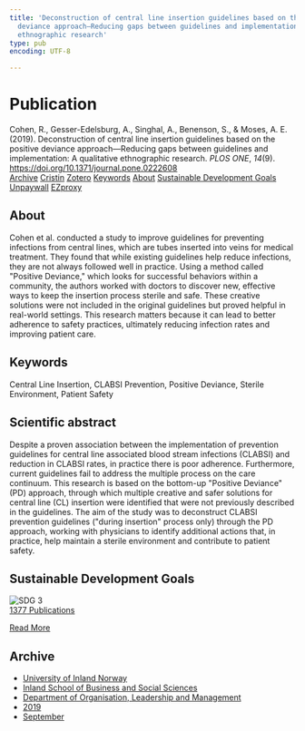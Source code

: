 ```yaml
---
title: 'Deconstruction of central line insertion guidelines based on the positive
  deviance approach—Reducing gaps between guidelines and implementation: A qualitative
  ethnographic research'
type: pub
encoding: UTF-8

---
```

<h1>Publication</h1>
<article id="csl-bib-container-2UHRBTPM" class="csl-bib-container">
  <div class="csl-bib-body"> <div class="csl-entry">Cohen, R., Gesser-Edelsburg, A., Singhal, A., Benenson, S., &#38; Moses, A. E. (2019). Deconstruction of central line insertion guidelines based on the positive deviance approach—Reducing gaps between guidelines and implementation: A qualitative ethnographic research. <i>PLOS ONE</i>, <i>14</i>(9). <a href="https://doi.org/10.1371/journal.pone.0222608">https://doi.org/10.1371/journal.pone.0222608</a></div> </div>
  <div class="csl-bib-buttons">
    <a href="#taxonomy-article-2UHRBTPM" alt="archive" class="csl-bib-button">Archive</a>
    <a href="https://app.cristin.no/results/show.jsf?id=1727056" alt="Cristin" class="csl-bib-button">Cristin</a>
    <a href="http://zotero.org/groups/5881554/items/2UHRBTPM" alt="Zotero" class="csl-bib-button">Zotero</a>
    <a href="#keywords-article-2UHRBTPM" alt="keywords" class="csl-bib-button">Keywords</a>
    <a href="#about-article-2UHRBTPM" alt="about_pub" class="csl-bib-button">About</a>
    <a href="#sdg-article-2UHRBTPM" alt="sdg" class="csl-bib-button">Sustainable Development Goals</a>
    <a href="https://journals.plos.org/plosone/article/file?id=10.1371/journal.pone.0222608&amp;type=printable" alt="Unpaywall" class="csl-bib-button">Unpaywall</a>
    <a href="https://journals.plos.org/plosone/article/file?id=10.1371/journal.pone.0222608&amp;type=printable" alt="EZproxy" class="csl-bib-button">EZproxy</a>
  </div>
  <div id="csl-bib-meta-container-2UHRBTPM"></div>
</article>
<div id="csl-bib-meta-2UHRBTPM" class="csl-bib-meta">
  <article id="about-article-2UHRBTPM" class="about_pub-article">
    <h1>About</h1>
    Cohen et al. conducted a study to improve guidelines for preventing infections from central lines, which are tubes inserted into veins for medical treatment. They found that while existing guidelines help reduce infections, they are not always followed well in practice. Using a method called "Positive Deviance," which looks for successful behaviors within a community, the authors worked with doctors to discover new, effective ways to keep the insertion process sterile and safe. These creative solutions were not included in the original guidelines but proved helpful in real-world settings. This research matters because it can lead to better adherence to safety practices, ultimately reducing infection rates and improving patient care.
  </article>
  <article id="keywords-article-2UHRBTPM" class="keywords-article">
    <h1>Keywords</h1>
    Central Line Insertion, CLABSI Prevention, Positive Deviance, Sterile Environment, Patient Safety
  </article>
  <article id="abstract-article-2UHRBTPM" class="abstract-article">
    <h1>Scientific abstract</h1>
    Despite a proven association between the implementation of prevention guidelines for central line associated blood stream infections (CLABSI) and reduction in CLABSI rates, in practice there is poor adherence. Furthermore, current guidelines fail to address the multiple process on the care continuum. This research is based on the bottom-up "Positive Deviance" (PD) approach, through which multiple creative and safer solutions for central line (CL) insertion were identified that were not previously described in the guidelines. The aim of the study was to deconstruct CLABSI prevention guidelines ("during insertion" process only) through the PD approach, working with physicians to identify additional actions that, in practice, help maintain a sterile environment and contribute to patient safety.
  </article>
  <article id="sdg-article-2UHRBTPM" class="sdg-article">
    <h1>Sustainable Development Goals</h1>
    <div class="sdg-container"><div id="sdg3" class="sdg">
        <img src="{{< params subfolder >}}images/sdg/sdg03_en.png" class="image" alt="SDG 3">
        <div class="sdg-overlay">
          <a href="{{< params subfolder >}}en/archive/?sdg=3#archive" class="sdg-publication-count"><span>1377</span> Publications</a>
          <p><a href="https://sdgs.un.org/goals/goal3" class="sdg-read-more">Read More</a></p>
        </div>
      </div></div>
  </article>
  <article id="taxonomy-article-2UHRBTPM" class="taxonomy-article">
    <h1>Archive</h1>
    <ul>
      <li><a href="{{< params subfolder >}}en/archive/?key=3DCRN523">University of Inland Norway</a></li>
      <li><a href="{{< params subfolder >}}en/archive/?key=DU8Q9LN9">Inland School of Business and Social Sciences</a></li>
      <li><a href="{{< params subfolder >}}en/archive/?key=4LUWR3ZM">Department of Organisation, Leadership and Management</a></li>
      <li><a href="{{< params subfolder >}}en/archive/?key=7GQPC2L9">2019</a></li>
      <li><a href="{{< params subfolder >}}en/archive/?key=P2ICV5NP">September</a></li>
    </ul>
  </article>
</div>
